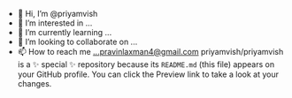- 👋 Hi, I’m @priyamvish
- 👀 I’m interested in ...
- 🌱 I’m currently learning ...
- 💞️ I’m looking to collaborate on ...
- 📫 How to reach me ...pravinlaxman4@gmail.com
priyamvish/priyamvish is a ✨ special ✨ repository because its `README.md` (this file) appears on your GitHub profile.
You can click the Preview link to take a look at your changes.
